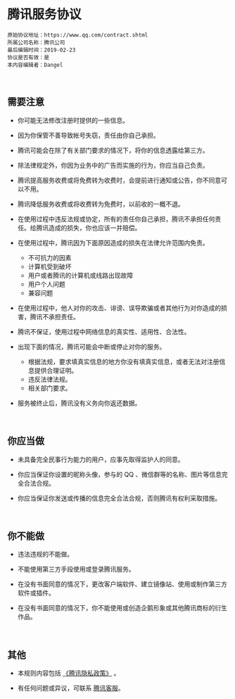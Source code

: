 # 腾讯服务协议

```
原始协议地址：https://www.qq.com/contract.shtml
所属公司名称：腾讯公司
最后编辑时间：2019-02-23
协议是否有效：是
本内容编辑者：Dangel
```

<br />

## 需要注意

- 你可能无法修改注册时提供的一些信息。

- 因为你保管不善导致帐号失窃，责任由你自己承担。

- 腾讯可能会在除了有关部门要求的情况下，将你的信息透露给第三方。

- 除法律规定外，你因为业务中的广告而实施的行为，你应当自己负责。

- 腾讯提高服务收费或将免费转为收费时，会提前进行通知或公告，你不同意可以不用。

- 腾讯降低服务收费或将收费转为免费时，以前收的一概不退。

- 在使用过程中违反法规或协定，所有的责任你自己承担，腾讯不承担任何责任。给腾讯造成的损失，你也应该一并赔偿。

- 在使用过程中，腾讯因为下面原因造成的损失在法律允许范围内免责。
  - 不可抗力的因素
  - 计算机受到破坏
  - 用户或者腾讯的计算机或线路出现故障
  - 用户个人问题
  - 兼容问题

- 在使用过程中，他人对你的攻击、诽谤、误导欺骗或者其他行为对你造成的损害，腾讯不承担责任。

- 腾讯不保证，使用过程中网络信息的真实性、适用性、合法性。

- 出现下面的情况，腾讯可能会中断或停止对你的服务。
  - 根据法规，要求填真实信息的地方你没有填真实信息，或者无法对注册信息提供合理证明。
  - 违反法律法规。
  - 相关部门要求。

- 服务被终止后，腾讯没有义务向你返还数据。

<br />

## 你应当做

- 未具备完全民事行为能力的用户，应事先取得监护人的同意。

- 你应当保证你设置的昵称头像，参与的 QQ 、微信群等的名称、图片等信息完全合法合规。

- 你应当保证你发送或传播的信息完全合法合规，否则腾讯有权利采取措施。

<br />

## 你不能做

- 违法违规的不能做。

- 不能使用第三方手段使用或登录腾讯服务。

- 在没有书面同意的情况下，更改客户端软件、建立镜像站、使用或制作第三方软件或插件。

- 在没有书面同意的情况下，你不能使用或创造企鹅形象或其他腾讯商标的衍生作品。

<br />

## 其他

- 本规则内容包括  [《腾讯隐私政策》](http://www.qq.com/privacy.htm) 。

- 有任何问题或异议，可联系 [腾讯客服](http://kf.qq.com)。

<br />

<br />

<br />